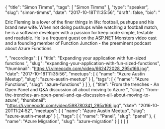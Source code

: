 {
  "title": "Simon Timms",
  "tags": [
    "Simon Timms"
  ],
  "type": "speaker",
  "slug": "simon-timms",
  "date": "2017-10-18T11:35:56",
  "draft": false,
  "bio": "<p>Eric Fleming is a lover of the finer things in life: football, pushups and his brand new wife. When not doing pushups while watching a football match, he is a software developer with a passion for keep code simple, testable and readable. He is a frequent guest on the ASP.NET Monsters video cast and a founding member of Function Junction - the preeminent podcast about Azure Functions</p>",
  "recordings": [
    {
      "title": "Expanding your application with fun-sized functions ",
      "slug": "expanding-your-application-with-fun-sized-functions",
      "thumbnail": "https://i.vimeocdn.com/video/662472028_295x166.jpg",
      "date": "2017-10-18T11:35:56",
      "meetups": [
        {
          "name": "Azure Austin Meetup",
          "slug": "azure-austin-meetup"
        }
      ],
      "tags": [
        {
          "name": "Azure Functions",
          "slug": "azure-functions"
        }
      ]
    },
    {
      "title": "From the trenches - An Open Panel and Q&A discussion all about moving to Azure ",
      "slug": "from-the-trenches-an-open-panel-and-qa-discussion-all-about-moving-to-azure",
      "thumbnail": "https://i.vimeocdn.com/video/598780341_295x166.jpg",
      "date": "2016-10-20T11:24:52",
      "meetups": [
        {
          "name": "Azure Austin Meetup",
          "slug": "azure-austin-meetup"
        }
      ],
      "tags": [
        {
          "name": "Panel",
          "slug": "panel"
        },
        {
          "name": "Azure Migration",
          "slug": "azure-migration"
        }
      ]
    }
  ]
}